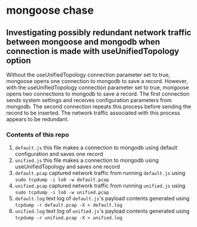 # mongoose chase
## Investigating possibly redundant network traffic between mongoose and mongodb when connection is made with useUnifiedTopology option
Without the useUnifiedTopology connection parameter set to true, mongoose opens one connection to mongodb to save a record. However, with the useUnifiedTopology connection parameter set to true, mongoose opens two connections to mongodb to save a record. The first connection sends system settings and receives configuration parameters from mongodb. The second connection repeats this process before sending the record to be inserted. The network traffic associated with this process appears to be redundant.

### Contents of this repo
1. `default.js` this file makes a connection to mongodb using default configuration and saves one record
2. `unified.js` this file makes a connection to mongodb using useUnifiedTopology and saves one record
3. `default.pcap` captured network traffic from running `default.js` using `sudo tcpdump -i lo0 -w default.pcap`
4. `unified.pcap` captured network traffic from running `unified.js` using `sudo tcpdump -i lo0 -w unified.pcap`
5. `default.log` text log of `default.js`'s payload contents generated using `tcpdump -r default.pcap -X > default.log`
6. `unified.log` text log of `unified.js`'s payload contents generated using `tcpdump -r unified.pcap -X > unified.log`
